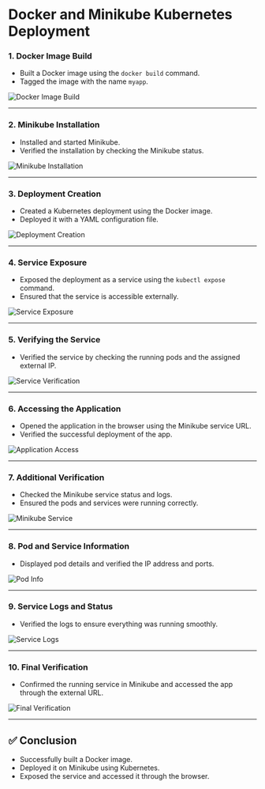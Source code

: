 # Docker and Minikube Kubernetes Deployment


### 1. **Docker Image Build**
- Built a Docker image using the `docker build` command.
- Tagged the image with the name `myapp`.

![Docker Image Build](https://github.com/user-attachments/assets/cc0d6ba2-7c16-4a31-8e32-e0b2aac5e6b9)

---

### 2. **Minikube Installation**
- Installed and started Minikube.
- Verified the installation by checking the Minikube status.

![Minikube Installation](https://github.com/user-attachments/assets/2d7cc4f4-70ae-4090-bf7a-093cbe4ea895)

---

### 3. **Deployment Creation**
- Created a Kubernetes deployment using the Docker image.
- Deployed it with a YAML configuration file.

![Deployment Creation](https://github.com/user-attachments/assets/d6743bfd-d5fe-4e5b-837a-a53f909b86fe)

---

### 4. **Service Exposure**
- Exposed the deployment as a service using the `kubectl expose` command.
- Ensured that the service is accessible externally.

![Service Exposure](https://github.com/user-attachments/assets/a1365a45-e902-425e-8632-340409dfccaf)

---

### 5. **Verifying the Service**
- Verified the service by checking the running pods and the assigned external IP.

![Service Verification](https://github.com/user-attachments/assets/b2359f9d-6d13-4fa0-9c67-e8bad8367b9b)

---

### 6. **Accessing the Application**
- Opened the application in the browser using the Minikube service URL.
- Verified the successful deployment of the app.

![Application Access](https://github.com/user-attachments/assets/b971ce4f-3aff-4656-a3f9-7bb5d6ba7dbd)

---

### 7. **Additional Verification**
- Checked the Minikube service status and logs.
- Ensured the pods and services were running correctly.

![Minikube Service](https://github.com/user-attachments/assets/0a58269f-64ce-4180-97cd-300e0143af4b)

---

### 8. **Pod and Service Information**
- Displayed pod details and verified the IP address and ports.

![Pod Info](https://github.com/user-attachments/assets/032f1ae4-7561-4d91-9819-d31be8e08fc5)

---

### 9. **Service Logs and Status**
- Verified the logs to ensure everything was running smoothly.

![Service Logs](https://github.com/user-attachments/assets/d873b5d2-58ae-4ce6-b3f8-942666193648)

---

### 10. **Final Verification**
- Confirmed the running service in Minikube and accessed the app through the external URL.

![Final Verification](https://github.com/user-attachments/assets/259b33c5-220c-47cb-a779-b242540e5ebc)

---

## ✅ **Conclusion**
- Successfully built a Docker image.
- Deployed it on Minikube using Kubernetes.
- Exposed the service and accessed it through the browser.

